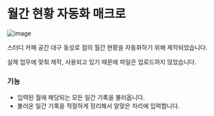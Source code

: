 # 월간 현황 자동화 매크로

![image](https://user-images.githubusercontent.com/66747535/100095677-355e1200-2e9e-11eb-88f0-31ebfc0b35ca.png)

스터디 카페 공간 대구 동성로 점의 월간 현황을 자동화하기 위해 제작되었습니다.

실제 업무에 맞춰 제작, 사용되고 있기 때문에 파일은 업로드하지 않았습니다.

### 기능
- 입력된 월에 해당되는 모든 일간 기록을 불러옵니다.
- 불러온 일간 기록을 적절하게 정리해서 알맞은 자리에 입력합니다.
